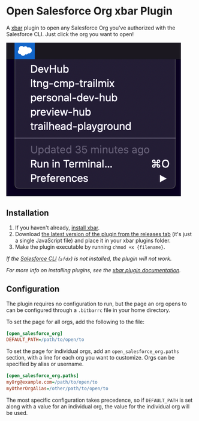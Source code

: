 # Open Salesforce Org xbar Plugin

A [xbar](https://xbarapp.com/) plugin to open any Salesforce Org you've authorized with the Salesforce CLI. Just click the org you want to open!

![screenshot](/assets/screenshot.png)

## Installation

1. If you haven't already, [install xbar](https://github.com/matryer/xbar#get-started).
2. Download [the latest version of the plugin from the releases tab](https://github.com/kacrouse/xbar-plugin-open-sf-org/releases/latest) (it's just a single JavaScript file) and place it in your xbar plugins folder.
3. Make the plugin executable by running `chmod +x {filename}`.

_If the [Salesforce CLI](https://developer.salesforce.com/tools/sfdxcli) (`sfdx`) is not installed, the plugin will not work._

_For more info on installing plugins, see the [xbar plugin documentation](https://github.com/matryer/xbar#installing-plugins)._

## Configuration

The plugin requires no configuration to run, but the page an org opens to can be configured through a `.bitbarrc` file in your home directory.

To set the page for all orgs, add the following to the file:

```ini
[open_salesforce_org]
DEFAULT_PATH=/path/to/open/to
```

To set the page for individual orgs, add an `open_salesforce_org.paths` section, with a line for each org you want to customize. Orgs can be specified by alias or username.

```ini
[open_salesforce_org.paths]
myOrg@example.com=/path/to/open/to
myOtherOrgAlias=/other/path/to/open/to
```

The most specific configuration takes precedence, so if `DEFAULT_PATH` is set along with a value for an individual org, the value for the individual org will be used.
